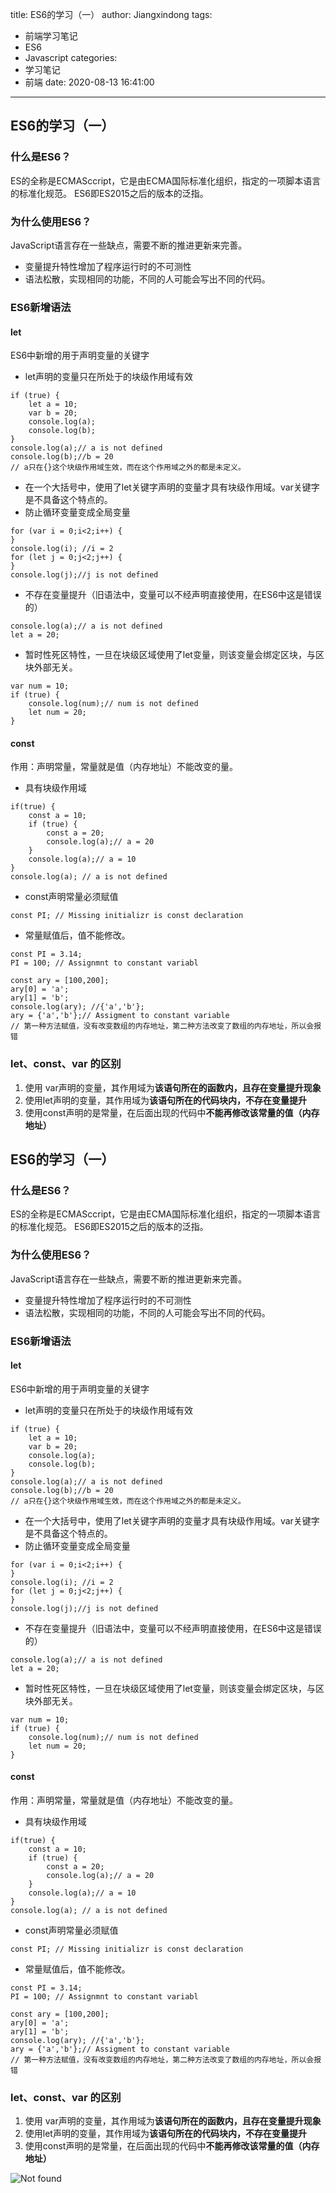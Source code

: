 title: ES6的学习（一）
author: Jiangxindong
tags:
  - 前端学习笔记
  - ES6
  - Javascript
categories:
  - 学习笔记
  - 前端
date: 2020-08-13 16:41:00
---
##  ES6的学习（一）
### 什么是ES6？
ES的全称是ECMASccript，它是由ECMA国际标准化组织，指定的一项脚本语言的标准化规范。
ES6即ES2015之后的版本的泛指。

### 为什么使用ES6？
JavaScript语言存在一些缺点，需要不断的推进更新来完善。
* 变量提升特性增加了程序运行时的不可测性
* 语法松散，实现相同的功能，不同的人可能会写出不同的代码。

### ES6新增语法
#### let
ES6中新增的用于声明变量的关键字
* let声明的变量只在所处于的块级作用域有效

```
if (true) {
    let a = 10;
    var b = 20;
    console.log(a);
    console.log(b);
}
console.log(a);// a is not defined
console.log(b);//b = 20
// a只在{}这个块级作用域生效，而在这个作用域之外的都是未定义。
```

* 在一个大括号中，使用了let关键字声明的变量才具有块级作用域。var关键字是不具备这个特点的。
* 防止循环变量变成全局变量

```
for (var i = 0;i<2;i++) {
}
console.log(i); //i = 2
for (let j = 0;j<2;j++) {
}
console.log(j);//j is not defined
```

* 不存在变量提升（旧语法中，变量可以不经声明直接使用，在ES6中这是错误的）

```
console.log(a);// a is not defined
let a = 20;
```

* 暂时性死区特性，一旦在块级区域使用了let变量，则该变量会绑定区块，与区块外部无关。

```
var num = 10;
if (true) {
    console.log(num);// num is not defined
    let num = 20;
}
```

#### const
作用：声明常量，常量就是值（内存地址）不能改变的量。
* 具有块级作用域

```
if(true) {
    const a = 10;
    if (true) {
        const a = 20;
        console.log(a);// a = 20
    }
    console.log(a);// a = 10
}
console.log(a); // a is not defined
```

* const声明常量必须赋值

```
const PI; // Missing initializr is const declaration
```

* 常量赋值后，值不能修改。

```
const PI = 3.14;
PI = 100; // Assignmnt to constant variabl

const ary = [100,200];
ary[0] = 'a';
ary[1] = 'b';
console.log(ary); //{'a','b'};
ary = {'a','b'};// Assigment to constant variable
// 第一种方法赋值，没有改变数组的内存地址，第二种方法改变了数组的内存地址，所以会报错
```

### let、const、var 的区别
1. 使用 var声明的变量，其作用域为**该语句所在的函数内，且存在变量提升现象**
2. 使用let声明的变量，其作用域为**该语句所在的代码块内，不存在变量提升**
3. 使用const声明的是常量，在后面出现的代码中**不能再修改该常量的值（内存地址）**

##  ES6的学习（一）
### 什么是ES6？

ES的全称是ECMASccript，它是由ECMA国际标准化组织，指定的一项脚本语言的标准化规范。
ES6即ES2015之后的版本的泛指。

### 为什么使用ES6？
JavaScript语言存在一些缺点，需要不断的推进更新来完善。
* 变量提升特性增加了程序运行时的不可测性
* 语法松散，实现相同的功能，不同的人可能会写出不同的代码。

### ES6新增语法
#### let
ES6中新增的用于声明变量的关键字
* let声明的变量只在所处于的块级作用域有效

```
if (true) {
    let a = 10;
    var b = 20;
    console.log(a);
    console.log(b);
}
console.log(a);// a is not defined
console.log(b);//b = 20
// a只在{}这个块级作用域生效，而在这个作用域之外的都是未定义。
```

* 在一个大括号中，使用了let关键字声明的变量才具有块级作用域。var关键字是不具备这个特点的。
* 防止循环变量变成全局变量

```
for (var i = 0;i<2;i++) {
}
console.log(i); //i = 2
for (let j = 0;j<2;j++) {
}
console.log(j);//j is not defined
```
* 不存在变量提升（旧语法中，变量可以不经声明直接使用，在ES6中这是错误的）

```
console.log(a);// a is not defined
let a = 20;
```

* 暂时性死区特性，一旦在块级区域使用了let变量，则该变量会绑定区块，与区块外部无关。

```
var num = 10;
if (true) {
    console.log(num);// num is not defined
    let num = 20;
}
```

#### const
作用：声明常量，常量就是值（内存地址）不能改变的量。
* 具有块级作用域

```
if(true) {
    const a = 10;
    if (true) {
        const a = 20;
        console.log(a);// a = 20
    }
    console.log(a);// a = 10
}
console.log(a); // a is not defined
```

* const声明常量必须赋值

```
const PI; // Missing initializr is const declaration
```
* 常量赋值后，值不能修改。
```
const PI = 3.14;
PI = 100; // Assignmnt to constant variabl

const ary = [100,200];
ary[0] = 'a';
ary[1] = 'b';
console.log(ary); //{'a','b'};
ary = {'a','b'};// Assigment to constant variable
// 第一种方法赋值，没有改变数组的内存地址，第二种方法改变了数组的内存地址，所以会报错
```

### let、const、var 的区别
1. 使用 var声明的变量，其作用域为**该语句所在的函数内，且存在变量提升现象**
2. 使用let声明的变量，其作用域为**该语句所在的代码块内，不存在变量提升**
3. 使用const声明的是常量，在后面出现的代码中**不能再修改该常量的值（内存地址）**

![Not found](/post-img/post-img6.png)